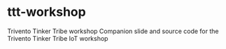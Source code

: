 # ttt-workshop
Trivento Tinker Tribe workshop
 Companion slide and source code for the Trivento Tinker Tribe IoT workshop

